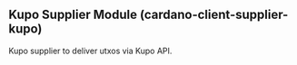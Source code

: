 ## Kupo Supplier Module (cardano-client-supplier-kupo)

Kupo supplier to deliver utxos via Kupo API.
